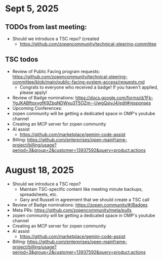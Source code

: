 # Sept 5, 2025
## TODOs from last meeting:
* Should we introduce a TSC repo? (created
  * https://github.com/zopencommunity/technical-steering-committee

## TSC todos
* Review of Public Facing program requests: https://github.com/zopencommunity/technical-steering-committee/blob/main/public-facing-system-access/requests.md
  * Congrats to everyone who received a badge! If you haven't applied, please apply!
* Review of Badge nominations: https://docs.google.com/forms/d/1Fk-YgJKABftqxygfK9ZbqNDWxu3T5OZm--UwgQsivJ4/edit#responses
* Upcoming Conferences:
* zopen community will be getting a dedicated space in OMP's youtube channel
* Creating an MCP server for zopen community
* AI assist
  * https://github.com/marketplace/gemini-code-assist
* Billing: https://github.com/enterprises/open-mainframe-project/billing/usage?period=3&group=2&customer=13937592&query=product:actions


# August 18, 2025
* Should we introduce a TSC repo? 
  * Maintain TSC-specific content like meeting minute backups, spreadsheets, etc.
  * Gary and Russell in agreement that we should create a TSC call
* Review of Badge nominations: https://zopen.community/#/Badges
* Meta PRs: https://github.com/zopencommunity/meta/pulls
* zopen community will be getting a dedicated space in OMP's youtube channel
* Creating an MCP server for zopen community
* AI assist
  * https://github.com/marketplace/gemini-code-assist
* Billing: https://github.com/enterprises/open-mainframe-project/billing/usage?period=3&group=2&customer=13937592&query=product:actions
